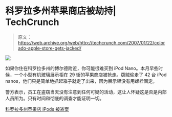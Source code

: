 # 科罗拉多州苹果商店被劫持| TechCrunch

> 原文：<https://web.archive.org/web/http://techcrunch.com/2007/01/22/colorado-apple-store-gets-jacked/>

![](img/b073bc4cc4f455233ee475c2899c1582.png)

如果你住在科罗拉多州的博尔德附近，你可能很难买到 iPod Nano。本月早些时候，一个小型有机玻璃展示柜在 29 街的苹果商店被抢走。窃贼偷走了 42 台 iPod nanos，他们只是简单地抓起箱子就走了出来，因为展示架没有用螺栓固定。

警方表示，员工在盗窃当天没有注意到任何可疑的活动，这让人怀疑这是否是内部人员所为。只有时间和彻底的调查才能证明一切。

[科罗拉多州苹果店 iPods 被盗案](https://web.archive.org/web/20150530195500/http://ilounge.com/index.php/news/comments/case-of-ipods-stolen-from-colorado-apple-store/)